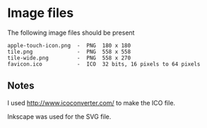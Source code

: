 # Image files

The following image files should be present

```
apple-touch-icon.png  -  PNG  180 x 180
tile.png              -  PNG  558 x 558
tile-wide.png         -  PNG  558 x 270
favicon.ico           -  ICO  32 bits, 16 pixels to 64 pixels
```

## Notes

I used http://www.icoconverter.com/ to make the ICO file.

Inkscape was used for the SVG file.
